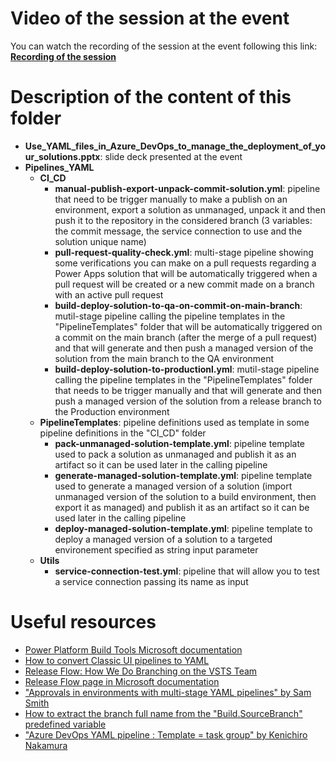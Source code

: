 # Video of the session at the event
You can watch the recording of the session at the event following this link: [**Recording of the session**](https://www.youtube.com/watch?v=Uwd_KUxAxKY&list=PLdbM_SIQbJQhyHstSbcEaR93IwFY0phSu&index=8&t=0s)

# Description of the content of this folder
* **Use_YAML_files_in_Azure_DevOps_to_manage_the_deployment_of_your_solutions.pptx**: slide deck presented at the event
* **Pipelines_YAML**
  * **CI_CD**
    * **manual-publish-export-unpack-commit-solution.yml**: pipeline that need to be trigger manually to make a publish on an environment, export a solution as unmanaged, unpack it and then push it to the repository in the considered branch (3 variables: the commit message, the service connection to use and the solution unique name)
    * **pull-request-quality-check.yml**: multi-stage pipeline showing some verifications you can make on a pull requests regarding a Power Apps solution that will be automatically triggered when a pull request will be created or a new commit made on a branch with an active pull request
    * **build-deploy-solution-to-qa-on-commit-on-main-branch**: mutil-stage pipeline calling the pipeline templates in the "PipelineTemplates" folder that will be automatically triggered on a commit on the main branch (after the merge of a pull request) and that will generate and then push a managed version of the solution from the main branch to the QA environment
    * **build-deploy-solution-to-productionl.yml**: mutil-stage pipeline calling the pipeline templates in the "PipelineTemplates" folder that needs to be trigger manually and that will generate and then push a managed version of the solution from a release branch to the Production environment
  * **PipelineTemplates**: pipeline definitions used as template in some pipeline definitions in the "CI_CD" folder
    * **pack-unmanaged-solution-template.yml**: pipeline template used to pack a solution as unmanaged and publish it as an artifact so it can be used later in the calling pipeline
    * **generate-managed-solution-template.yml**: pipeline template used to generate a managed version of a solution (import unmanaged version of the solution to a build environment, then export it as managed) and publish it as an artifact so it can be used later in the calling pipeline
    * **deploy-managed-solution-template.yml**: pipeline template to deploy a managed version of a solution to a targeted environement specified as string input parameter
  * **Utils**
    * **service-connection-test.yml**: pipeline that will allow you to test a service connection passing its name as input

# Useful resources
* [Power Platform Build Tools Microsoft documentation](https://docs.microsoft.com/en-us/power-platform/alm/devops-build-tools)
* [How to convert Classic UI pipelines to YAML](https://devblogs.microsoft.com/premier-developer/converting-classic-azure-devops-pipelines-to-yaml/)
* [Release Flow: How We Do Branching on the VSTS Team](https://aka.ms/releaseflow)
* [Release Flow page in Microsoft documentation](https://docs.microsoft.com/en-us/azure/devops/learn/devops-at-microsoft/release-flow)
* ["Approvals in environments with multi-stage YAML pipelines" by Sam Smith](https://samlearnsazure.blog/2020/02/05/approvals-in-environments/)
* [How to extract the branch full name from the "Build.SourceBranch" predefined variable](https://github.com/microsoft/azure-pipelines-agent/issues/838#issuecomment-641201222)
* ["Azure DevOps YAML pipeline : Template = task group" by Kenichiro Nakamura](https://dev.to/kenakamu/azure-devops-yaml-pipeline-template-task-group-56bb)
